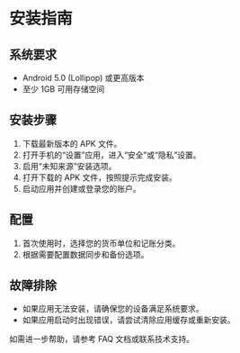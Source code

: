 # 安装指南

## 系统要求
- Android 5.0 (Lollipop) 或更高版本
- 至少 1GB 可用存储空间

## 安装步骤
1. 下载最新版本的 APK 文件。
2. 打开手机的“设置”应用，进入“安全”或“隐私”设置。
3. 启用“未知来源”安装选项。
4. 打开下载的 APK 文件，按照提示完成安装。
5. 启动应用并创建或登录您的账户。

## 配置
1. 首次使用时，选择您的货币单位和记账分类。
2. 根据需要配置数据同步和备份选项。

## 故障排除
- 如果应用无法安装，请确保您的设备满足系统要求。
- 如果应用启动时出现错误，请尝试清除应用缓存或重新安装。

如需进一步帮助，请参考 FAQ 文档或联系技术支持。
